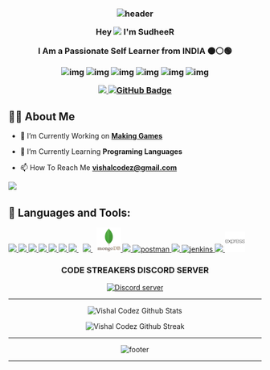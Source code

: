 <h3 align="center">
  
  ![header](https://user-images.githubusercontent.com/59575502/127335491-fdba1874-e943-4d3c-ab8c-678ffe22f8b8.png)
  
 Hey <img src="https://raw.githubusercontent.com/MartinHeinz/MartinHeinz/master/wave.gif" width="30px"> I'm SudheeR
    </p>
    I Am a Passionate Self Learner from INDIA 🟠⚪🟢
  
![img](https://custom-icon-badges.herokuapp.com/badge/Repo-blue.svg?logo=repo)
![img](https://custom-icon-badges.herokuapp.com/badge/Star-yellow.svg?logo=star)
![img](https://custom-icon-badges.herokuapp.com/badge/Issue-red.svg?logo=issue)
![img](https://custom-icon-badges.herokuapp.com/badge/Fork-orange.svg?logo=fork)
![img](https://custom-icon-badges.herokuapp.com/badge/Commit-green.svg?logo=commit)
![img](https://custom-icon-badges.herokuapp.com/badge/Pull%20Request-purple.svg?logo=pr)



  <a href="https://github.com/SudheeR3737/github-profile-views-counter">
    <img src="https://komarev.com/ghpvc/?username=SudheeR3737">
</a>
<a href="https://github.com/SudheeR3737?tab=followers"><img src="https://img.shields.io/github/followers/SudheeR3737?label=Followers&style=social" alt="GitHub Badge"></a>

  </h3>



## 🙋‍♂️ About Me

- 🔭 I’m Currently Working on **[Making Games](https://betacssjs.chesscomfiles.com/bundles/web/images/social/gif-meta.65401f66.gif)**

- 🌱 I’m Currently Learning **Programing Languages**

- 📫 How To Reach Me **vishalcodez@gmail.com**



<a href="#"><img width="38%" height="auto" src="https://discord.c99.nl/widget/theme-3/845140706741452831.png" height="38px"/></a>



## 🚀 Languages and Tools:

<p align="left"> 
    <a href="https://www.java.com" target="_blank"> <img src="https://img.icons8.com/color/48/000000/java-coffee-cup-logo.png"/> </a>
    <a href="https://reactjs.org/" target="_blank"> <img src="https://img.icons8.com/color/48/000000/react-native.png"/> </a>
    <a href="https://spring.io/projects/spring-boot" target="_blank"> <img src="https://img.icons8.com/color/48/000000/spring-logo.png"/> </a> 
    <a href="https://developer.mozilla.org/en-US/docs/Web/JavaScript" target="_blank"> <img src="https://img.icons8.com/color/48/000000/javascript.png"/> </a> 
    <a href="https://www.w3.org/html/" target="_blank"> <img src="https://img.icons8.com/color/48/000000/html-5.png"/> </a> 
    <a href="https://www.w3schools.com/css/" target="_blank"> <img src="https://img.icons8.com/color/48/000000/css3.png"/> </a> 
    <a style="padding-right:8px;" href="https://nodejs.org" target="_blank"> <img src="https://img.icons8.com/color/48/000000/nodejs.png"/> </a> 
    <a style="padding-right:8px;" href="https://www.mysql.com/" target="_blank"> <img src="https://img.icons8.com/fluent/50/000000/mysql-logo.png"/> </a>
    <a href="https://www.mongodb.com/" target="_blank"> <img src="https://raw.githubusercontent.com/devicons/devicon/master/icons/mongodb/mongodb-original-wordmark.svg" alt="mongodb" width="48" height="48"/> </a> 
    <a href="https://firebase.google.com/" target="_blank"> <img src="https://img.icons8.com/color/48/000000/firebase.png"/> </a> 
    <a href="https://postman.com" target="_blank"> <img src="https://www.vectorlogo.zone/logos/getpostman/getpostman-icon.svg" alt="postman" width="45" height="45"/> </a>   
    <a href="https://git-scm.com/" target="_blank"> <img src="https://img.icons8.com/color/48/000000/git.png"/> </a> 
    <a href="https://www.jenkins.io" target="_blank"> <img src="https://www.vectorlogo.zone/logos/jenkins/jenkins-icon.svg" alt="jenkins" width="48" height="48"/> </a> 
    <a href="https://redux.js.org" target="_blank"> <img src="https://img.icons8.com/color/48/000000/redux.png"/> </a>
    <a href="https://expressjs.com" target="_blank"> <img src="https://raw.githubusercontent.com/devicons/devicon/master/icons/express/express-original-wordmark.svg" alt="express" width="40" height="40"/> </a>
  

<h3 align='center'> CODE STREAKERS DISCORD SERVER </h3>
<div align="center"> <a href="https://discord.gg/czHQgQgMHY"><img src="https://img.shields.io/discord/924403432054456351?label=discord&logo=Discord&style=for-the-badge" alt="Discord server" /></a><div align="center">

-------------------
  
![Vishal Codez Github Stats](https://github-readme-stats.vercel.app/api?username=VishalCodez&show_icons=true&theme=radical&count_private=true&include_all_commits=true)

![Vishal Codez Github Streak](https://github-readme-streak-stats.herokuapp.com/?user=VishalCodez&theme=radical&include_all_commits=true&count_private=true)

 <div>

-----


![footer](https://i.ibb.co/9yvsZhZ/Hindustan.png)

------
